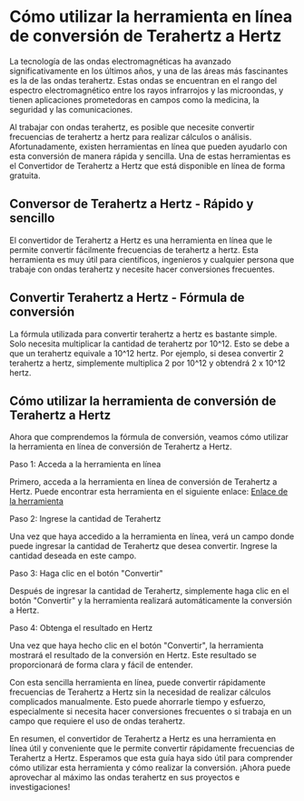 Cómo utilizar la herramienta en línea de conversión de Terahertz a Hertz
========================================================================

La tecnología de las ondas electromagnéticas ha avanzado significativamente en los últimos años, y una de las áreas más fascinantes es la de las ondas terahertz. Estas ondas se encuentran en el rango del espectro electromagnético entre los rayos infrarrojos y las microondas, y tienen aplicaciones prometedoras en campos como la medicina, la seguridad y las comunicaciones.

Al trabajar con ondas terahertz, es posible que necesite convertir frecuencias de terahertz a hertz para realizar cálculos o análisis. Afortunadamente, existen herramientas en línea que pueden ayudarlo con esta conversión de manera rápida y sencilla. Una de estas herramientas es el Convertidor de Terahertz a Hertz que está disponible en línea de forma gratuita.

Conversor de Terahertz a Hertz - Rápido y sencillo
--------------------------------------------------

El convertidor de Terahertz a Hertz es una herramienta en línea que le permite convertir fácilmente frecuencias de terahertz a hertz. Esta herramienta es muy útil para científicos, ingenieros y cualquier persona que trabaje con ondas terahertz y necesite hacer conversiones frecuentes.

Convertir Terahertz a Hertz - Fórmula de conversión
---------------------------------------------------

La fórmula utilizada para convertir terahertz a hertz es bastante simple. Solo necesita multiplicar la cantidad de terahertz por 10^12. Esto se debe a que un terahertz equivale a 10^12 hertz. Por ejemplo, si desea convertir 2 terahertz a hertz, simplemente multiplica 2 por 10^12 y obtendrá 2 x 10^12 hertz.

Cómo utilizar la herramienta de conversión de Terahertz a Hertz
---------------------------------------------------------------

Ahora que comprendemos la fórmula de conversión, veamos cómo utilizar la herramienta en línea de conversión de Terahertz a Hertz.

Paso 1: Acceda a la herramienta en línea

Primero, acceda a la herramienta en línea de conversión de Terahertz a Hertz. Puede encontrar esta herramienta en el siguiente enlace: [Enlace de la herramienta](https://www.onlinecalculatorsfree.com/es/convert/terahertz-to-hertz.html)

Paso 2: Ingrese la cantidad de Terahertz

Una vez que haya accedido a la herramienta en línea, verá un campo donde puede ingresar la cantidad de Terahertz que desea convertir. Ingrese la cantidad deseada en este campo.

Paso 3: Haga clic en el botón "Convertir"

Después de ingresar la cantidad de Terahertz, simplemente haga clic en el botón "Convertir" y la herramienta realizará automáticamente la conversión a Hertz.

Paso 4: Obtenga el resultado en Hertz

Una vez que haya hecho clic en el botón "Convertir", la herramienta mostrará el resultado de la conversión en Hertz. Este resultado se proporcionará de forma clara y fácil de entender.

Con esta sencilla herramienta en línea, puede convertir rápidamente frecuencias de Terahertz a Hertz sin la necesidad de realizar cálculos complicados manualmente. Esto puede ahorrarle tiempo y esfuerzo, especialmente si necesita hacer conversiones frecuentes o si trabaja en un campo que requiere el uso de ondas terahertz.

En resumen, el convertidor de Terahertz a Hertz es una herramienta en línea útil y conveniente que le permite convertir rápidamente frecuencias de Terahertz a Hertz. Esperamos que esta guía haya sido útil para comprender cómo utilizar esta herramienta y cómo realizar la conversión. ¡Ahora puede aprovechar al máximo las ondas terahertz en sus proyectos e investigaciones!